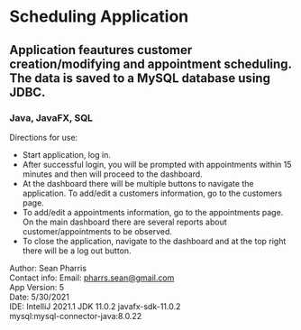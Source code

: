 # Scheduling Application
## Application feautures customer creation/modifying and appointment scheduling. The data is saved to a MySQL database using JDBC.
### Java, JavaFX, SQL


Directions for use:  
  - Start application, log in.  
  - After successful login, you will be prompted with appointments within 15 minutes and then will proceed to the dashboard.  
  - At the dashboard there will be multiple buttons to navigate the application. To add/edit a customers information, go to the customers page.  
  - To add/edit a appointments information, go to the appointments page. On the main dashboard there are several reports about customer/appointments to be observed.  
  - To close the application, navigate to the dashboard and at the top right there will be a log out button.  


Author: Sean Pharris  
Contact info: Email: pharrs.sean@gmail.com  
App Version: 5  
Date: 5/30/2021  
IDE: IntelliJ 2021.1 JDK 11.0.2 javafx-sdk-11.0.2  
mysql:mysql-connector-java:8.0.22  
